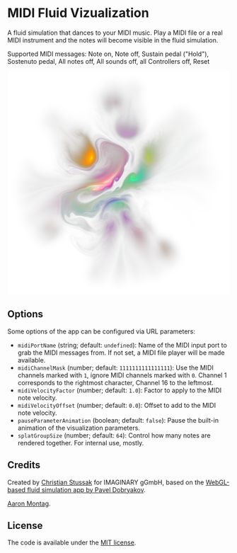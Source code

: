 # MIDI Fluid Vizualization

A fluid simulation that dances to your MIDI music. Play a MIDI file or a real
MIDI instrument and the notes will become visible in the fluid simulation.

Supported MIDI messages: Note on, Note off, Sustain pedal ("Hold"), Sostenuto
pedal, All notes off, All sounds off, all Controllers off, Reset

![Screenshot](./logo.png 'Fluid simulation screenshot')

## Options

Some options of the app can be configured via URL parameters:

- `midiPortName` (string; default: `undefined`): Name of the MIDI input port to
  grab the MIDI messages from. If not set, a MIDI file player will be made
  available.
- `midiChannelMask` (number; default: `1111111111111111`): Use the MIDI channels
  marked with `1`, ignore MIDI channels marked with `0`. Channel 1 corresponds
  to the rightmost character, Channel 16 to the leftmost.
- `midiVelocityFactor` (number; default: `1.0`): Factor to apply to the MIDI
  note velocity.
- `midiVelocityOffset` (number; default: `0.0`): Offset to add to the MIDI note
  velocity.
- `pauseParameterAnimation` (boolean; default: `false`): Pause the built-in
  animation of the visualization parameters.
- `splatGroupSize` (number; default: `64`): Control how many notes are rendered
  together. For internal use, mostly.

## Credits

Created by [Christian Stussak](https://github.com/porst17) for IMAGINARY gGmbH,
based on the
[WebGL-based fluid simulation app by Pavel Dobryakov](https://github.com/PavelDoGreat/WebGL-Fluid-Simulation).

[Aaron Montag](https://github.com/montaga).

## License

The code is available under the [MIT license](LICENSE).
